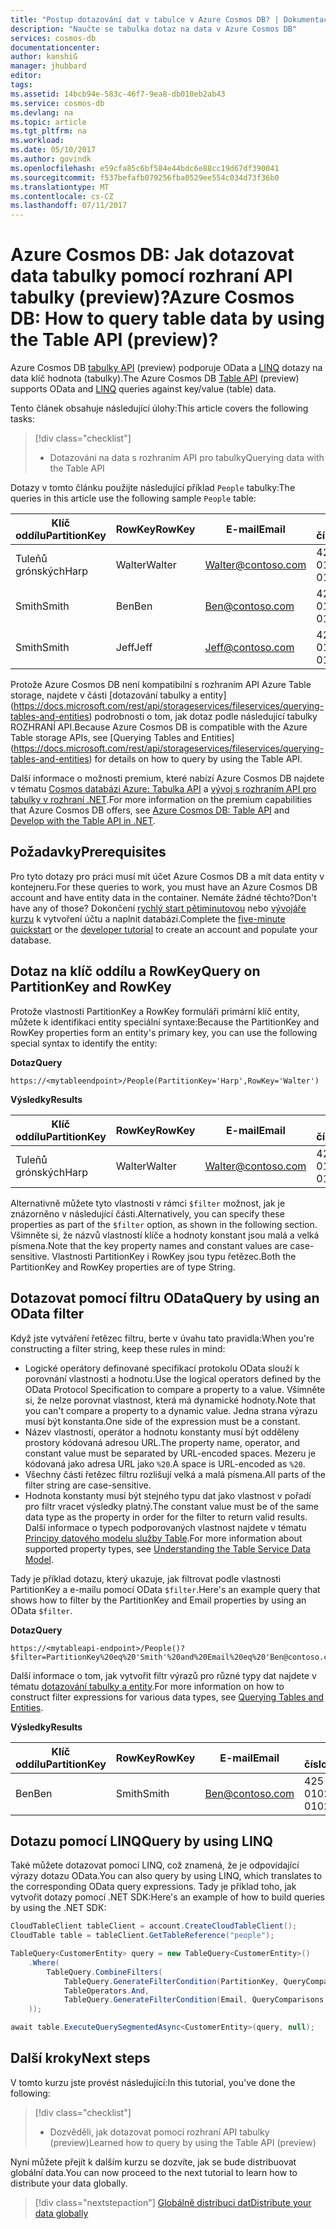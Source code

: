 ```yaml
---
title: "Postup dotazování dat v tabulce v Azure Cosmos DB? | Dokumentace Microsoftu"
description: "Naučte se tabulka dotaz na data v Azure Cosmos DB"
services: cosmos-db
documentationcenter: 
author: kanshiG
manager: jhubbard
editor: 
tags: 
ms.assetid: 14bcb94e-583c-46f7-9ea8-db010eb2ab43
ms.service: cosmos-db
ms.devlang: na
ms.topic: article
ms.tgt_pltfrm: na
ms.workload: 
ms.date: 05/10/2017
ms.author: govindk
ms.openlocfilehash: e59cfa85c6bf584e44bdc6e88cc19d67df390041
ms.sourcegitcommit: f537befafb079256fba0529ee554c034d73f36b0
ms.translationtype: MT
ms.contentlocale: cs-CZ
ms.lasthandoff: 07/11/2017
---
```

# <a name="azure-cosmos-db-how-to-query-table-data-by-using-the-table-api-preview"></a><span data-ttu-id="29d17-104">Azure Cosmos DB: Jak dotazovat data tabulky pomocí rozhraní API tabulky (preview)?</span><span class="sxs-lookup"><span data-stu-id="29d17-104">Azure Cosmos DB: How to query table data by using the Table API (preview)?</span></span>

<span data-ttu-id="29d17-105">Azure Cosmos DB [tabulky API](table-introduction.md) (preview) podporuje OData a [LINQ](https://docs.microsoft.com/rest/api/storageservices/fileservices/writing-linq-queries-against-the-table-service) dotazy na data klíč hodnota (tabulky).</span><span class="sxs-lookup"><span data-stu-id="29d17-105">The Azure Cosmos DB [Table API](table-introduction.md) (preview) supports OData and [LINQ](https://docs.microsoft.com/rest/api/storageservices/fileservices/writing-linq-queries-against-the-table-service) queries against key/value (table) data.</span></span>  

<span data-ttu-id="29d17-106">Tento článek obsahuje následující úlohy:</span><span class="sxs-lookup"><span data-stu-id="29d17-106">This article covers the following tasks:</span></span> 

> [!div class="checklist"]
> * <span data-ttu-id="29d17-107">Dotazování na data s rozhraním API pro tabulky</span><span class="sxs-lookup"><span data-stu-id="29d17-107">Querying data with the Table API</span></span>

<span data-ttu-id="29d17-108">Dotazy v tomto článku použijte následující příklad `People` tabulky:</span><span class="sxs-lookup"><span data-stu-id="29d17-108">The queries in this article use the following sample `People` table:</span></span>

| <span data-ttu-id="29d17-109">Klíč oddílu</span><span class="sxs-lookup"><span data-stu-id="29d17-109">PartitionKey</span></span> | <span data-ttu-id="29d17-110">RowKey</span><span class="sxs-lookup"><span data-stu-id="29d17-110">RowKey</span></span> | <span data-ttu-id="29d17-111">E-mail</span><span class="sxs-lookup"><span data-stu-id="29d17-111">Email</span></span> | <span data-ttu-id="29d17-112">Telefonní číslo</span><span class="sxs-lookup"><span data-stu-id="29d17-112">PhoneNumber</span></span> |
| --- | --- | --- | --- |
| <span data-ttu-id="29d17-113">Tuleňů grónských</span><span class="sxs-lookup"><span data-stu-id="29d17-113">Harp</span></span> | <span data-ttu-id="29d17-114">Walter</span><span class="sxs-lookup"><span data-stu-id="29d17-114">Walter</span></span> | Walter@contoso.com| <span data-ttu-id="29d17-115">425-555-0101</span><span class="sxs-lookup"><span data-stu-id="29d17-115">425-555-0101</span></span> |
| <span data-ttu-id="29d17-116">Smith</span><span class="sxs-lookup"><span data-stu-id="29d17-116">Smith</span></span> | <span data-ttu-id="29d17-117">Ben</span><span class="sxs-lookup"><span data-stu-id="29d17-117">Ben</span></span> | Ben@contoso.com| <span data-ttu-id="29d17-118">425-555-0102</span><span class="sxs-lookup"><span data-stu-id="29d17-118">425-555-0102</span></span> |
| <span data-ttu-id="29d17-119">Smith</span><span class="sxs-lookup"><span data-stu-id="29d17-119">Smith</span></span> | <span data-ttu-id="29d17-120">Jeff</span><span class="sxs-lookup"><span data-stu-id="29d17-120">Jeff</span></span> | Jeff@contoso.com| <span data-ttu-id="29d17-121">425-555-0104</span><span class="sxs-lookup"><span data-stu-id="29d17-121">425-555-0104</span></span> | 

<span data-ttu-id="29d17-122">Protože Azure Cosmos DB není kompatibilní s rozhraním API Azure Table storage, najdete v části [dotazování tabulky a entity] (https://docs.microsoft.com/rest/api/storageservices/fileservices/querying-tables-and-entities) podrobnosti o tom, jak dotaz podle následující tabulky ROZHRANÍ API.</span><span class="sxs-lookup"><span data-stu-id="29d17-122">Because Azure Cosmos DB is compatible with the Azure Table storage APIs, see [Querying Tables and Entities] (https://docs.microsoft.com/rest/api/storageservices/fileservices/querying-tables-and-entities) for details on how to query by using the Table API.</span></span> 

<span data-ttu-id="29d17-123">Další informace o možnosti premium, které nabízí Azure Cosmos DB najdete v tématu [Cosmos databázi Azure: Tabulka API](table-introduction.md) a [vývoj s rozhraním API pro tabulky v rozhraní .NET](tutorial-develop-table-dotnet.md).</span><span class="sxs-lookup"><span data-stu-id="29d17-123">For more information on the premium capabilities that Azure Cosmos DB offers, see [Azure Cosmos DB: Table API](table-introduction.md) and [Develop with the Table API in .NET](tutorial-develop-table-dotnet.md).</span></span> 

## <a name="prerequisites"></a><span data-ttu-id="29d17-124">Požadavky</span><span class="sxs-lookup"><span data-stu-id="29d17-124">Prerequisites</span></span>

<span data-ttu-id="29d17-125">Pro tyto dotazy pro práci musí mít účet Azure Cosmos DB a mít data entity v kontejneru.</span><span class="sxs-lookup"><span data-stu-id="29d17-125">For these queries to work, you must have an Azure Cosmos DB account and have entity data in the container.</span></span> <span data-ttu-id="29d17-126">Nemáte žádné těchto?</span><span class="sxs-lookup"><span data-stu-id="29d17-126">Don't have any of those?</span></span> <span data-ttu-id="29d17-127">Dokončení [rychlý start pětiminutovou](https://aka.ms/acdbtnetqs) nebo [vývojáře kurzu](https://aka.ms/acdbtabletut) k vytvoření účtu a naplnit databázi.</span><span class="sxs-lookup"><span data-stu-id="29d17-127">Complete the [five-minute quickstart](https://aka.ms/acdbtnetqs) or the [developer tutorial](https://aka.ms/acdbtabletut) to create an account and populate your database.</span></span>

## <a name="query-on-partitionkey-and-rowkey"></a><span data-ttu-id="29d17-128">Dotaz na klíč oddílu a RowKey</span><span class="sxs-lookup"><span data-stu-id="29d17-128">Query on PartitionKey and RowKey</span></span>
<span data-ttu-id="29d17-129">Protože vlastnosti PartitionKey a RowKey formuláři primární klíč entity, můžete k identifikaci entity speciální syntaxe:</span><span class="sxs-lookup"><span data-stu-id="29d17-129">Because the PartitionKey and RowKey properties form an entity's primary key, you can use the following special syntax to identify the entity:</span></span> 

<span data-ttu-id="29d17-130">**Dotaz**</span><span class="sxs-lookup"><span data-stu-id="29d17-130">**Query**</span></span>

```
https://<mytableendpoint>/People(PartitionKey='Harp',RowKey='Walter')  
```
<span data-ttu-id="29d17-131">**Výsledky**</span><span class="sxs-lookup"><span data-stu-id="29d17-131">**Results**</span></span>

| <span data-ttu-id="29d17-132">Klíč oddílu</span><span class="sxs-lookup"><span data-stu-id="29d17-132">PartitionKey</span></span> | <span data-ttu-id="29d17-133">RowKey</span><span class="sxs-lookup"><span data-stu-id="29d17-133">RowKey</span></span> | <span data-ttu-id="29d17-134">E-mail</span><span class="sxs-lookup"><span data-stu-id="29d17-134">Email</span></span> | <span data-ttu-id="29d17-135">Telefonní číslo</span><span class="sxs-lookup"><span data-stu-id="29d17-135">PhoneNumber</span></span> |
| --- | --- | --- | --- |
| <span data-ttu-id="29d17-136">Tuleňů grónských</span><span class="sxs-lookup"><span data-stu-id="29d17-136">Harp</span></span> | <span data-ttu-id="29d17-137">Walter</span><span class="sxs-lookup"><span data-stu-id="29d17-137">Walter</span></span> | Walter@contoso.com| <span data-ttu-id="29d17-138">425-555-0104</span><span class="sxs-lookup"><span data-stu-id="29d17-138">425-555-0104</span></span> |

<span data-ttu-id="29d17-139">Alternativně můžete tyto vlastnosti v rámci `$filter` možnost, jak je znázorněno v následující části.</span><span class="sxs-lookup"><span data-stu-id="29d17-139">Alternatively, you can specify these properties as part of the `$filter` option, as shown in the following section.</span></span> <span data-ttu-id="29d17-140">Všimněte si, že názvů vlastností klíče a hodnoty konstant jsou malá a velká písmena.</span><span class="sxs-lookup"><span data-stu-id="29d17-140">Note that the key property names and constant values are case-sensitive.</span></span> <span data-ttu-id="29d17-141">Vlastnosti PartitionKey i RowKey jsou typu řetězec.</span><span class="sxs-lookup"><span data-stu-id="29d17-141">Both the PartitionKey and RowKey properties are of type String.</span></span> 

## <a name="query-by-using-an-odata-filter"></a><span data-ttu-id="29d17-142">Dotazovat pomocí filtru OData</span><span class="sxs-lookup"><span data-stu-id="29d17-142">Query by using an OData filter</span></span>
<span data-ttu-id="29d17-143">Když jste vytváření řetězec filtru, berte v úvahu tato pravidla:</span><span class="sxs-lookup"><span data-stu-id="29d17-143">When you're constructing a filter string, keep these rules in mind:</span></span> 

* <span data-ttu-id="29d17-144">Logické operátory definované specifikací protokolu OData slouží k porovnání vlastnosti a hodnotu.</span><span class="sxs-lookup"><span data-stu-id="29d17-144">Use the logical operators defined by the OData Protocol Specification to compare a property to a value.</span></span> <span data-ttu-id="29d17-145">Všimněte si, že nelze porovnat vlastnost, která má dynamické hodnoty.</span><span class="sxs-lookup"><span data-stu-id="29d17-145">Note that you can't compare a property to a dynamic value.</span></span> <span data-ttu-id="29d17-146">Jedna strana výrazu musí být konstanta.</span><span class="sxs-lookup"><span data-stu-id="29d17-146">One side of the expression must be a constant.</span></span> 
* <span data-ttu-id="29d17-147">Název vlastnosti, operátor a hodnotu konstanty musí být odděleny prostory kódovaná adresou URL.</span><span class="sxs-lookup"><span data-stu-id="29d17-147">The property name, operator, and constant value must be separated by URL-encoded spaces.</span></span> <span data-ttu-id="29d17-148">Mezeru je kódovaná jako adresa URL jako `%20`.</span><span class="sxs-lookup"><span data-stu-id="29d17-148">A space is URL-encoded as `%20`.</span></span> 
* <span data-ttu-id="29d17-149">Všechny části řetězec filtru rozlišují velká a malá písmena.</span><span class="sxs-lookup"><span data-stu-id="29d17-149">All parts of the filter string are case-sensitive.</span></span> 
* <span data-ttu-id="29d17-150">Hodnota konstanty musí být stejného typu dat jako vlastnost v pořadí pro filtr vracet výsledky platný.</span><span class="sxs-lookup"><span data-stu-id="29d17-150">The constant value must be of the same data type as the property in order for the filter to return valid results.</span></span> <span data-ttu-id="29d17-151">Další informace o typech podporovaných vlastnost najdete v tématu [Principy datového modelu služby Table](https://docs.microsoft.com/rest/api/storageservices/understanding-the-table-service-data-model).</span><span class="sxs-lookup"><span data-stu-id="29d17-151">For more information about supported property types, see [Understanding the Table Service Data Model](https://docs.microsoft.com/rest/api/storageservices/understanding-the-table-service-data-model).</span></span> 

<span data-ttu-id="29d17-152">Tady je příklad dotazu, který ukazuje, jak filtrovat podle vlastnosti PartitionKey a e-mailu pomocí OData `$filter`.</span><span class="sxs-lookup"><span data-stu-id="29d17-152">Here's an example query that shows how to filter by the PartitionKey and Email properties by using an OData `$filter`.</span></span>

<span data-ttu-id="29d17-153">**Dotaz**</span><span class="sxs-lookup"><span data-stu-id="29d17-153">**Query**</span></span>

```
https://<mytableapi-endpoint>/People()?$filter=PartitionKey%20eq%20'Smith'%20and%20Email%20eq%20'Ben@contoso.com'
```

<span data-ttu-id="29d17-154">Další informace o tom, jak vytvořit filtr výrazů pro různé typy dat najdete v tématu [dotazování tabulky a entity](https://docs.microsoft.com/rest/api/storageservices/querying-tables-and-entities).</span><span class="sxs-lookup"><span data-stu-id="29d17-154">For more information on how to construct filter expressions for various data types, see [Querying Tables and Entities](https://docs.microsoft.com/rest/api/storageservices/querying-tables-and-entities).</span></span>

<span data-ttu-id="29d17-155">**Výsledky**</span><span class="sxs-lookup"><span data-stu-id="29d17-155">**Results**</span></span>

| <span data-ttu-id="29d17-156">Klíč oddílu</span><span class="sxs-lookup"><span data-stu-id="29d17-156">PartitionKey</span></span> | <span data-ttu-id="29d17-157">RowKey</span><span class="sxs-lookup"><span data-stu-id="29d17-157">RowKey</span></span> | <span data-ttu-id="29d17-158">E-mail</span><span class="sxs-lookup"><span data-stu-id="29d17-158">Email</span></span> | <span data-ttu-id="29d17-159">Telefonní číslo</span><span class="sxs-lookup"><span data-stu-id="29d17-159">PhoneNumber</span></span> |
| --- | --- | --- | --- |
| <span data-ttu-id="29d17-160">Ben</span><span class="sxs-lookup"><span data-stu-id="29d17-160">Ben</span></span> |<span data-ttu-id="29d17-161">Smith</span><span class="sxs-lookup"><span data-stu-id="29d17-161">Smith</span></span> | Ben@contoso.com| <span data-ttu-id="29d17-162">425-555-0102</span><span class="sxs-lookup"><span data-stu-id="29d17-162">425-555-0102</span></span> |

## <a name="query-by-using-linq"></a><span data-ttu-id="29d17-163">Dotazu pomocí LINQ</span><span class="sxs-lookup"><span data-stu-id="29d17-163">Query by using LINQ</span></span> 
<span data-ttu-id="29d17-164">Také můžete dotazovat pomocí LINQ, což znamená, že je odpovídající výrazy dotazu OData.</span><span class="sxs-lookup"><span data-stu-id="29d17-164">You can also query by using LINQ, which translates to the corresponding OData query expressions.</span></span> <span data-ttu-id="29d17-165">Tady je příklad toho, jak vytvořit dotazy pomocí .NET SDK:</span><span class="sxs-lookup"><span data-stu-id="29d17-165">Here's an example of how to build queries by using the .NET SDK:</span></span>

```csharp
CloudTableClient tableClient = account.CreateCloudTableClient();
CloudTable table = tableClient.GetTableReference("people");

TableQuery<CustomerEntity> query = new TableQuery<CustomerEntity>()
    .Where(
        TableQuery.CombineFilters(
            TableQuery.GenerateFilterCondition(PartitionKey, QueryComparisons.Equal, "Smith"),
            TableOperators.And,
            TableQuery.GenerateFilterCondition(Email, QueryComparisons.Equal,"Ben@contoso.com")
    ));

await table.ExecuteQuerySegmentedAsync<CustomerEntity>(query, null);
```

## <a name="next-steps"></a><span data-ttu-id="29d17-166">Další kroky</span><span class="sxs-lookup"><span data-stu-id="29d17-166">Next steps</span></span>

<span data-ttu-id="29d17-167">V tomto kurzu jste provést následující:</span><span class="sxs-lookup"><span data-stu-id="29d17-167">In this tutorial, you've done the following:</span></span>

> [!div class="checklist"]
> * <span data-ttu-id="29d17-168">Dozvěděli, jak dotazovat pomocí rozhraní API tabulky (preview)</span><span class="sxs-lookup"><span data-stu-id="29d17-168">Learned how to query by using the Table API (preview)</span></span> 

<span data-ttu-id="29d17-169">Nyní můžete přejít k dalším kurzu se dozvíte, jak se bude distribuovat globální data.</span><span class="sxs-lookup"><span data-stu-id="29d17-169">You can now proceed to the next tutorial to learn how to distribute your data globally.</span></span>

> [!div class="nextstepaction"]
> [<span data-ttu-id="29d17-170">Globálně distribuci dat</span><span class="sxs-lookup"><span data-stu-id="29d17-170">Distribute your data globally</span></span>](tutorial-global-distribution-documentdb.md)
